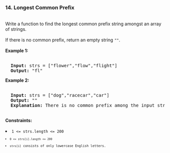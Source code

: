 <h3>14. Longest Common Prefix</h3>
<br>
Write a function to find the longest common prefix string amongst an array of strings.<br>
<br>
If there is no common prefix, return an empty string <code>""</code>.<br>
<br>
<b>Example 1:</b><br>
<br>
<pre>
  <strong>Input:</strong> strs = ["flower","flow","flight"]
  <strong>Output:</strong> "fl"
</pre>
<b>Example 2:</b><br>
<br>
<pre>
  <strong>Input:</strong> strs = ["dog","racecar","car"]
  <strong>Output:</strong> ""
  <strong>Explanation:</strong> There is no common prefix among the input strings.
</pre>
<br>
<b>Constraints:</b><br>
<br>
<li><code>1 <= strs.length <= 200<code></li>
<li><code>0 <= strs[i].length <= 200</code></li>
<li><code>strs[i]</code> consists of only lowercase English letters.</li>
